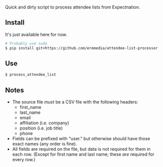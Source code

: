 Quick and dirty script to process attendee lists from Expectnation.

## Install

It's just available here for now.

```bash
# Probably use sudo
$ pip install git+https://github.com/eremedia/attendee-list-processor
```

## Use

```bash
$ process_attendee_list
```

## Notes

* The source file *must* be a CSV file with the following headers:
  - first_name
  - last_name
  - email
  - affiliation (i.e. company)
  - position (i.e. job title)
  - phone
* Fields can be prefixed with "user." but otherwise should have those exact names (any order is fine).
* All fields are required on the file, but data is not required for them in each row. (Except for first name and last name; these *are* required for every row.)

